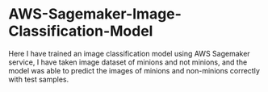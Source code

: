 # AWS-Sagemaker-Image-Classification-Model

Here I have trained an image classification model using AWS Sagemaker service, I have taken image dataset of minions and not minions, and the model was able to predict the images of minions and non-minions correctly with test samples.
